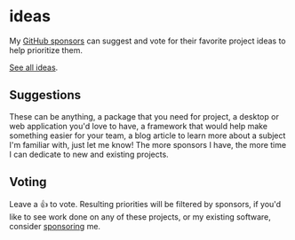 # ideas

My [GitHub sponsors](https://github.com/sponsors/egoist) can suggest and vote for their favorite project ideas to help prioritize them.

[See all ideas](https://github.com/egoist/ideas/issues?q=is%3Aissue+is%3Aopen+sort%3Aupdated-desc).


## Suggestions

These can be anything, a package that you need for project, a desktop or web application you'd love to have, a framework that would help make something easier for your team, a blog article to learn more about a subject I'm familiar with, just let me know! The more sponsors I have, the more time I can dedicate to new and existing projects.

## Voting

Leave a :thumbsup: to vote. Resulting priorities will be filtered by sponsors, if you'd like to see work done on any of these projects, or my existing software, consider [sponsoring](https://github.com/sponsors/egoist) me.
